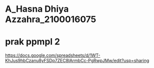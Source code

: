 # A_Hasna Dhiya Azzahra_2100016075
# prak ppmpl 2
https://docs.google.com/spreadsheets/d/1WT-KhJus9hbCzanu8yFSDp7ZEC8lArmbCc-PgRwpJMw/edit?usp=sharing
